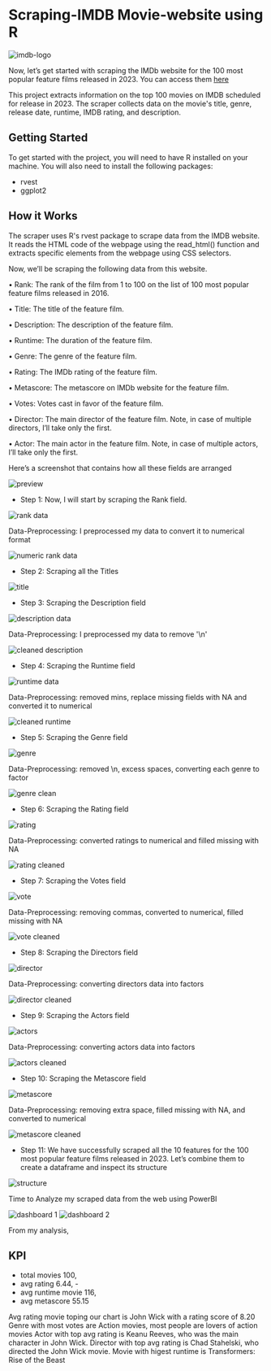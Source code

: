 # Scraping-IMDB Movie-website using R

![imdb-logo](https://user-images.githubusercontent.com/116097143/235150298-e25bc53e-f535-4608-b5b1-d9cc31a12f0f.png)

Now, let’s get started with scraping the IMDb website for the 100 most popular feature films released in 2023. You can access them [here](https://www.imdb.com/search/title/?count=100&release_date=2023,2023&title_type=feature)

This project extracts information on the top 100 movies on IMDB scheduled for release in 2023. The scraper collects data on the movie's title, genre, release date, runtime, IMDB rating, and description.

## Getting Started

To get started with the project, you will need to have R installed on your machine. 
You will also need to install the following packages:

- rvest
- ggplot2

## How it Works

The scraper uses R's rvest package to scrape data from the IMDB website. It reads the HTML code of the webpage using the read_html() function and extracts specific elements from the webpage using CSS selectors.

Now, we’ll be scraping the following data from this website.

•	Rank: The rank of the film from 1 to 100 on the list of 100 most popular feature films released in 2016.

•	Title: The title of the feature film.

•	Description: The description of the feature film.

•	Runtime: The duration of the feature film.

•	Genre: The genre of the feature film.

•	Rating: The IMDb rating of the feature film.

•	Metascore: The metascore on IMDb website for the feature film.

•	Votes: Votes cast in favor of the feature film.

•	Director: The main director of the feature film. Note, in case of multiple directors, I’ll take only the first.

•	Actor: The main actor in the feature film. Note, in case of multiple actors, I’ll take only the first.

Here’s a screenshot that contains how all these fields are arranged

![preview](https://user-images.githubusercontent.com/116097143/235150185-58876b0e-6146-4239-b560-5eaf7328551c.png)

- Step 1: Now, I will start by scraping the Rank field. 

![rank data](https://user-images.githubusercontent.com/116097143/235151362-f55ea218-2e3a-427d-9edd-93f1d4b937d3.png)

Data-Preprocessing: I preprocessed my data to convert it to numerical format

![numeric rank data](https://user-images.githubusercontent.com/116097143/235151358-63a9f792-469f-4032-93d4-2b76fb3849d7.png)

- Step 2: Scraping all the Titles

![title](https://user-images.githubusercontent.com/116097143/235151320-d1b8ab07-1ba3-4811-9cdd-8cb91bfe48e4.png)

- Step 3: Scraping the Description field

![description data](https://user-images.githubusercontent.com/116097143/235151342-bdd13274-0e14-40c8-810c-7f569ad2fde5.png)

Data-Preprocessing: I preprocessed my data to remove '\n'

![cleaned description](https://user-images.githubusercontent.com/116097143/235151339-f90783c6-f85c-48ea-b5cd-24e9cb6d9b91.png)

- Step 4: Scraping the Runtime field

![runtime data](https://user-images.githubusercontent.com/116097143/235151372-98284626-3c58-497d-9fdd-04cc302ce304.png)

Data-Preprocessing: removed mins, replace missing fields with NA and converted it to numerical

![cleaned runtime](https://user-images.githubusercontent.com/116097143/235159232-36f92ba6-7534-4044-9b4e-0ab51b7ca2b5.png)

- Step 5: Scraping the Genre field

![genre](https://user-images.githubusercontent.com/116097143/235151355-ffe8793e-367e-455e-a873-4c5ba7c2b0a7.png)

Data-Preprocessing: removed \n, excess spaces, converting each genre to factor

![genre clean](https://user-images.githubusercontent.com/116097143/235151351-6a002691-73a9-4466-9eea-d772b2bd7b5e.png)

- Step 6: Scraping the Rating  field

![rating](https://user-images.githubusercontent.com/116097143/235151370-8204e365-e9f7-4da8-8df3-929016d8174e.png)

Data-Preprocessing: converted ratings to numerical and filled missing with NA

![rating cleaned](https://user-images.githubusercontent.com/116097143/235159386-793eb022-b404-4a42-be16-7399c15de9e2.png)

- Step 7: Scraping the Votes field

![vote](https://user-images.githubusercontent.com/116097143/235151329-755971fb-5818-4a1e-82fd-7e8da474f3e2.png)

Data-Preprocessing: removing commas, converted to numerical, filled missing with NA

![vote cleaned](https://user-images.githubusercontent.com/116097143/235160508-09842ac0-b94c-4117-b8c3-646a44382796.png)

- Step 8: Scraping the Directors field

![director](https://user-images.githubusercontent.com/116097143/235151347-67f19bb1-c468-4a78-b09e-1f287fe3ab3a.png)

Data-Preprocessing: converting directors data into factors

![director cleaned](https://user-images.githubusercontent.com/116097143/235151344-f95c75f3-54e8-4f51-8ec7-115ee703b59b.png)

- Step 9: Scraping the Actors field

![actors](https://user-images.githubusercontent.com/116097143/235151337-4b9b0480-9101-4fd5-b8d3-e91f7fb908fa.png)

Data-Preprocessing: converting actors data into factors

![actors cleaned](https://user-images.githubusercontent.com/116097143/235151334-fcd466d1-2e6a-4a20-b36f-8a872e0f9168.png)

- Step 10: Scraping the Metascore field

![metascore](https://user-images.githubusercontent.com/116097143/235151356-639d132c-3833-46d7-ad58-3aefec05556a.png)

Data-Preprocessing: removing extra space, filled missing with NA, and converted to numerical

![metascore cleaned](https://user-images.githubusercontent.com/116097143/235162823-b2e435e2-ec39-4785-a307-91f26679cd18.png)

- Step 11: We have successfully scraped all the 10 features for the 100 most popular feature films released in 2023. 
Let’s combine them to create a dataframe and inspect its structure

![structure](https://user-images.githubusercontent.com/116097143/235164002-a187ea73-bd42-4c37-9334-9f206b5545b3.png)


Time to Analyze my scraped data from the web using PowerBI

![dashboard 1](https://user-images.githubusercontent.com/116097143/235258313-ba52e841-792c-44e2-92dc-ff4b69ffa8e5.png)
![dashboard 2](https://user-images.githubusercontent.com/116097143/235258382-f2e90e72-1b60-4bf4-ac8e-359b224a22ee.png)

From my analysis, 
## KPI 
- total movies 100, 
- avg rating 6.44, -
- avg runtime movie  116, 
- avg metascore 55.15

Avg rating movie toping our chart is John Wick with a rating score of 8.20
Genre with most votes are Action movies, most people are lovers of action movies 
Actor with top avg rating is Keanu Reeves, who was the main character in John Wick.
Director with top avg rating is Chad Stahelski, who directed the John Wick movie.
Movie with higest runtime is Transformers: Rise of the Beast
